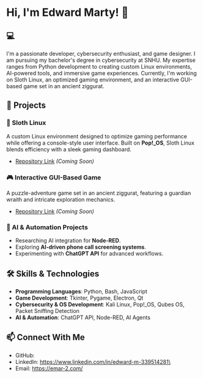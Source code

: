 # Hi, I'm Edward Marty! 👋

## 💻
I'm a passionate developer, cybersecurity enthusiast, and game designer. I am pursuing my bachelor's degree in cybersecurity at SNHU. My expertise ranges from Python development to creating custom Linux environments, AI-powered tools, and immersive game experiences. Currently, I'm working on Sloth Linux, an optimized gaming environment, and an interactive GUI-based game set in an ancient ziggurat.

## 🚀 Projects
### 🦥 Sloth Linux
A custom Linux environment designed to optimize gaming performance while offering a console-style user interface. Built on **Pop!_OS**, Sloth Linux blends efficiency with a sleek gaming dashboard.
- [Repository Link](#) *(Coming Soon)*

### 🎮 Interactive GUI-Based Game
A puzzle-adventure game set in an ancient ziggurat, featuring a guardian wraith and intricate exploration mechanics.
- [Repository Link](#) *(Coming Soon)*

### 🤖 AI & Automation Projects
- Researching AI integration for **Node-RED**.
- Exploring **AI-driven phone call screening systems**.
- Experimenting with **ChatGPT API** for advanced workflows.

## 🛠️ Skills & Technologies
- **Programming Languages**: Python, Bash, JavaScript
- **Game Development**: Tkinter, Pygame, Electron, Qt
- **Cybersecurity & OS Development**: Kali Linux, Pop!_OS, Qubes OS, Packet Sniffing Detection
- **AI & Automation**: ChatGPT API, Node-RED, AI Agents

## 📫 Connect With Me
- GitHub: 
- LinkedIn: https://www.linkedin.com/in/edward-m-339514281\
- Email: https://emar-2.com/

